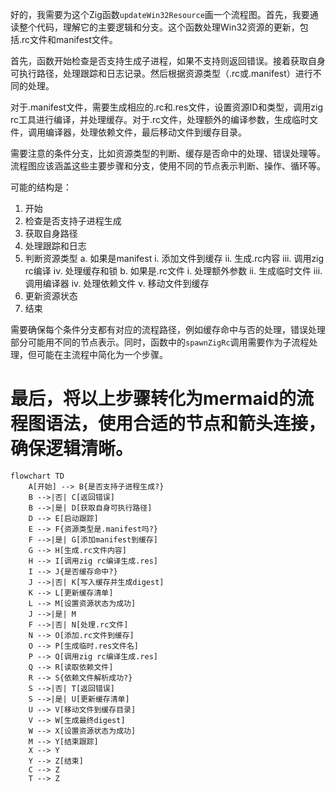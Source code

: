 好的，我需要为这个Zig函数`updateWin32Resource`画一个流程图。首先，我要通读整个代码，理解它的主要逻辑和分支。这个函数处理Win32资源的更新，包括.rc文件和manifest文件。

首先，函数开始检查是否支持生成子进程，如果不支持则返回错误。接着获取自身可执行路径，处理跟踪和日志记录。然后根据资源类型（.rc或.manifest）进行不同的处理。

对于.manifest文件，需要生成相应的.rc和.res文件，设置资源ID和类型，调用zig rc工具进行编译，并处理缓存。对于.rc文件，处理额外的编译参数，生成临时文件，调用编译器，处理依赖文件，最后移动文件到缓存目录。

需要注意的条件分支，比如资源类型的判断、缓存是否命中的处理、错误处理等。流程图应该涵盖这些主要步骤和分支，使用不同的节点表示判断、操作、循环等。

可能的结构是：
1. 开始
2. 检查是否支持子进程生成
3. 获取自身路径
4. 处理跟踪和日志
5. 判断资源类型
   a. 如果是manifest
      i. 添加文件到缓存
      ii. 生成.rc内容
      iii. 调用zig rc编译
      iv. 处理缓存和锁
   b. 如果是.rc文件
      i. 处理额外参数
      ii. 生成临时文件
      iii. 调用编译器
      iv. 处理依赖文件
      v. 移动文件到缓存
6. 更新资源状态
7. 结束

需要确保每个条件分支都有对应的流程路径，例如缓存命中与否的处理，错误处理部分可能用不同的节点表示。同时，函数中的`spawnZigRc`调用需要作为子流程处理，但可能在主流程中简化为一个步骤。

最后，将以上步骤转化为mermaid的流程图语法，使用合适的节点和箭头连接，确保逻辑清晰。
================================================
```mermaid
flowchart TD
    A[开始] --> B{是否支持子进程生成?}
    B -->|否| C[返回错误]
    B -->|是| D[获取自身可执行路径]
    D --> E[启动跟踪]
    E --> F{资源类型是.manifest吗?}
    F -->|是| G[添加manifest到缓存]
    G --> H[生成.rc文件内容]
    H --> I[调用zig rc编译生成.res]
    I --> J{是否缓存命中?}
    J -->|否| K[写入缓存并生成digest]
    K --> L[更新缓存清单]
    L --> M[设置资源状态为成功]
    J -->|是| M
    F -->|否| N[处理.rc文件]
    N --> O[添加.rc文件到缓存]
    O --> P[生成临时.res文件名]
    P --> Q[调用zig rc编译生成.res]
    Q --> R[读取依赖文件]
    R --> S{依赖文件解析成功?}
    S -->|否| T[返回错误]
    S -->|是| U[更新缓存清单]
    U --> V[移动文件到缓存目录]
    V --> W[生成最终digest]
    W --> X[设置资源状态为成功]
    M --> Y[结束跟踪]
    X --> Y
    Y --> Z[结束]
    C --> Z
    T --> Z
```